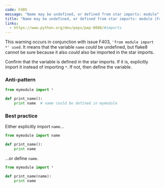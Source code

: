 ```yaml
---
code: F405
message: "Name may be undefined, or defined from star imports: module"
title: "Name may be undefined, or defined from star imports: module (F405)"
links:
  - https://www.python.org/dev/peps/pep-0008/#imports
---
```


This warning occurs in conjunction with issue F403, `'from module import *' used`. It means that the variable `name` *could* be undefined, but flake8 cannot be sure because it also *could* also be imported in the star imports.

Confirm that the variable is defined in the star imports. If it is, explicitly import it instead of importing `*`. If not, then define the variable.

### Anti-pattern

```python
from mymodule import *

def print_name():
    print name  # name could be defined in mymodule
```

### Best practice

Either explicitly import `name`...

```python
from mymodule import name

def print_name():
    print name
```

...or define `name`.

```python
from mymodule import *

def print_name(name):
    print name
```
